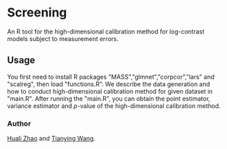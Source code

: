 # Screening

An R tool for the high-dimensional calibration method for log-contrast models subject to measurement errors.

## Usage
You first need to install R packages "MASS","glmnet","corpcor","lars" and "scalreg", then load "functions.R". We describe the data generation and how to conduct high-dimensional calibration method for given dataset in "main.R". After running the "main.R", you can obtain the point estimator, variance estimator and $p$-value of the high-dimensional calibration method.

### Author
[Huali Zhao](https://github.com/Huali2022) and [Tianying Wang](https://github.com/tianyingw).

